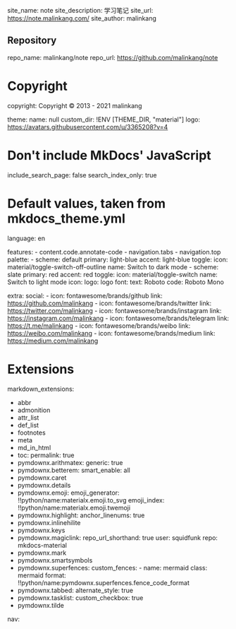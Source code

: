 site_name: note
site_description: 学习笔记
site_url: https://note.malinkang.com/
site_author: malinkang
## Repository
repo_name: malinkang/note
repo_url: https://github.com/malinkang/note

# Copyright
copyright: Copyright &copy; 2013 - 2021 malinkang

theme:
  name: null
  custom_dir: !ENV [THEME_DIR, "material"]
  logo: https://avatars.githubusercontent.com/u/3365208?v=4
  # Don't include MkDocs' JavaScript
  include_search_page: false
  search_index_only: true

  # Default values, taken from mkdocs_theme.yml
  language: en
  
  features:
    - content.code.annotate-code
    - navigation.tabs
    - navigation.top
  palette:
    - scheme: default
      primary: light-blue
      accent: light-blue
      toggle:
        icon: material/toggle-switch-off-outline
        name: Switch to dark mode
    - scheme: slate
      primary: red
      accent: red
      toggle:
        icon: material/toggle-switch
        name: Switch to light mode
  icon:
    logo: logo
  font:
    text: Roboto
    code: Roboto Mono

extra:
  social:
    - icon: fontawesome/brands/github
      link: https://github.com/malinkang
    - icon: fontawesome/brands/twitter
      link: https://twitter.com/malinkang
    - icon: fontawesome/brands/instagram
      link: https://instagram.com/malinkang
    - icon: fontawesome/brands/telegram
      link: https://t.me/malinkang
    - icon: fontawesome/brands/weibo
      link: https://weibo.com/malinkang
    - icon: fontawesome/brands/medium
      link: https://medium.com/malinkang

# Extensions
markdown_extensions:
  - abbr
  - admonition
  - attr_list
  - def_list
  - footnotes
  - meta
  - md_in_html
  - toc:
      permalink: true
  - pymdownx.arithmatex:
      generic: true
  - pymdownx.betterem:
      smart_enable: all
  - pymdownx.caret
  - pymdownx.details
  - pymdownx.emoji:
      emoji_generator: !!python/name:materialx.emoji.to_svg
      emoji_index: !!python/name:materialx.emoji.twemoji
  - pymdownx.highlight:
      anchor_linenums: true
  - pymdownx.inlinehilite
  - pymdownx.keys
  - pymdownx.magiclink:
      repo_url_shorthand: true
      user: squidfunk
      repo: mkdocs-material
  - pymdownx.mark
  - pymdownx.smartsymbols
  - pymdownx.superfences:
      custom_fences:
        - name: mermaid
          class: mermaid
          format: !!python/name:pymdownx.superfences.fence_code_format
  - pymdownx.tabbed:
      alternate_style: true
  - pymdownx.tasklist:
      custom_checkbox: true
  - pymdownx.tilde

nav:
